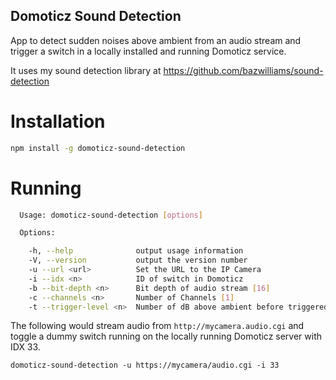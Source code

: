 Domoticz Sound Detection
---

App to detect sudden noises above ambient from an audio stream and trigger a switch in a locally installed and running Domoticz service. 

It uses my sound detection library at https://github.com/bazwilliams/sound-detection

# Installation

```bash
npm install -g domoticz-sound-detection
```

# Running

```bash
  Usage: domoticz-sound-detection [options]

  Options:

    -h, --help              output usage information
    -V, --version           output the version number
    -u --url <url>          Set the URL to the IP Camera
    -i --idx <n>            ID of switch in Domoticz
    -b --bit-depth <n>      Bit depth of audio stream [16]
    -c --channels <n>       Number of Channels [1]
    -t --trigger-level <n>  Number of dB above ambient before triggered [30]

```

The following would stream audio from `http://mycamera.audio.cgi` and toggle a dummy switch running on the locally running Domoticz server with IDX 33. 

`domoticz-sound-detection -u https://mycamera/audio.cgi -i 33`
